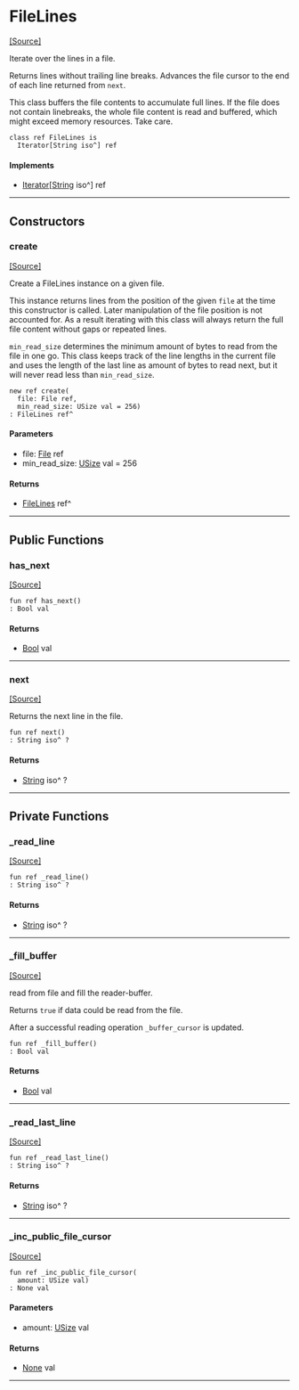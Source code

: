 # FileLines
<span class="source-link">[[Source]](src/files/file_lines.md#L3)</span>

Iterate over the lines in a file.

Returns lines without trailing line breaks.
Advances the file cursor to the end of each line returned from `next`.

This class buffers the file contents to accumulate full lines. If the file
does not contain linebreaks, the whole file content is read and buffered, which
might exceed memory resources. Take care.


```pony
class ref FileLines is
  Iterator[String iso^] ref
```

#### Implements

* [Iterator](builtin-Iterator.md)\[[String](builtin-String.md) iso^\] ref

---

## Constructors

### create
<span class="source-link">[[Source]](src/files/file_lines.md#L24)</span>


Create a FileLines instance on a given file.

This instance returns lines from the position of the given `file`
at the time this constructor is called. Later manipulation of the file position
is not accounted for. As a result iterating with this class will always return the full
file content without gaps or repeated lines.

`min_read_size` determines the minimum amount of bytes to read from the file
in one go. This class keeps track of the line lengths in the current file
and uses the length of the last line as amount of bytes to read next, but it
will never read less than `min_read_size`.


```pony
new ref create(
  file: File ref,
  min_read_size: USize val = 256)
: FileLines ref^
```
#### Parameters

*   file: [File](files-File.md) ref
*   min_read_size: [USize](builtin-USize.md) val = 256

#### Returns

* [FileLines](files-FileLines.md) ref^

---

## Public Functions

### has_next
<span class="source-link">[[Source]](src/files/file_lines.md#L45)</span>


```pony
fun ref has_next()
: Bool val
```

#### Returns

* [Bool](builtin-Bool.md) val

---

### next
<span class="source-link">[[Source]](src/files/file_lines.md#L48)</span>


Returns the next line in the file.


```pony
fun ref next()
: String iso^ ?
```

#### Returns

* [String](builtin-String.md) iso^ ?

---

## Private Functions

### _read_line
<span class="source-link">[[Source]](src/files/file_lines.md#L71)</span>


```pony
fun ref _read_line()
: String iso^ ?
```

#### Returns

* [String](builtin-String.md) iso^ ?

---

### _fill_buffer
<span class="source-link">[[Source]](src/files/file_lines.md#L84)</span>


read from file and fill the reader-buffer.

Returns `true` if data could be read from the file.

After a successful reading operation `_buffer_cursor` is updated.


```pony
fun ref _fill_buffer()
: Bool val
```

#### Returns

* [Bool](builtin-Bool.md) val

---

### _read_last_line
<span class="source-link">[[Source]](src/files/file_lines.md#L116)</span>


```pony
fun ref _read_last_line()
: String iso^ ?
```

#### Returns

* [String](builtin-String.md) iso^ ?

---

### _inc_public_file_cursor
<span class="source-link">[[Source]](src/files/file_lines.md#L121)</span>


```pony
fun ref _inc_public_file_cursor(
  amount: USize val)
: None val
```
#### Parameters

*   amount: [USize](builtin-USize.md) val

#### Returns

* [None](builtin-None.md) val

---

